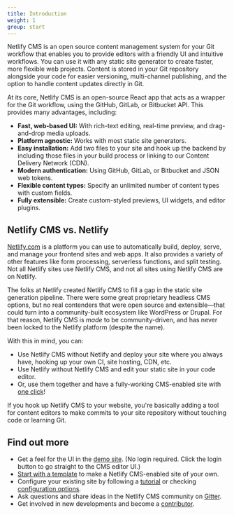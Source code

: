 ```yaml
---
title: Introduction
weight: 1
group: start
---
```


Netlify CMS is an open source content management system for your Git workflow that enables you to provide editors with a friendly UI and intuitive workflows. You can use it with any static site generator to create faster, more flexible web projects. Content is stored in your Git repository alongside your code for easier versioning, multi-channel publishing, and the option to handle content updates directly in Git.

At its core, Netlify CMS is an open-source React app that acts as a wrapper for the Git workflow, using the GitHub, GitLab, or Bitbucket API. This provides many advantages, including:

* **Fast, web-based UI:** With rich-text editing, real-time preview, and drag-and-drop media uploads.
* **Platform agnostic:** Works with most static site generators.
* **Easy installation:** Add two files to your site and hook up the backend by including those files in your build process or linking to our Content Delivery Network (CDN).
* **Modern authentication:** Using GitHub, GitLab, or Bitbucket and JSON web tokens.
* **Flexible content types:** Specify an unlimited number of content types with custom fields.
* **Fully extensible:** Create custom-styled previews, UI widgets, and editor plugins.

## Netlify CMS vs. Netlify

[Netlify.com](https://www.netlify.com/) is a platform you can use to automatically build, deploy, serve, and manage your frontend sites and web apps. It also provides a variety of other features like form processing, serverless functions, and split testing. Not all Netlify sites use Netlify CMS, and not all sites using Netlify CMS are on Netlify.

The folks at Netlify created Netlify CMS to fill a gap in the static site generation pipeline. There were some great proprietary headless CMS options, but no real contenders that were open source and extensible—that could turn into a community-built ecosystem like WordPress or Drupal. For that reason, Netlify CMS is _made_ to be community-driven, and has never been locked to the Netlify platform (despite the name).

With this in mind, you can:

* Use Netlify CMS without Netlify and deploy your site where you always have, hooking up your own CI, site hosting, CDN, etc.
* Use Netlify without Netlify CMS and edit your static site in your code editor.
* Or, use them together and have a fully-working CMS-enabled site with [one click](../start-with-a-template/)!

If you hook up Netlify CMS to your website, you're basically adding a tool for content editors to make commits to your site repository without touching code or learning Git.

## Find out more

- Get a feel for the UI in the [demo site](https://cms-demo.netlify.com). (No login required. Click the login button to go straight to the CMS editor UI.)
- [Start with a template](../start-with-a-template/) to make a Netlify CMS-enabled site of your own.
- Configure your existing site by following a [tutorial](../add-to-your-site/) or checking [configuration options](../configuration-options).
- Ask questions and share ideas in the Netlify CMS community on [Gitter](https://gitter.im/netlify/netlifycms).
- Get involved in new developments and become a [contributor](../contributor-guide).
